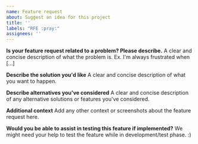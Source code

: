 ```yaml
---
name: Feature request
about: Suggest an idea for this project
title: ''
labels: "RFE :pray:"
assignees: ''
---
```


**Is your feature request related to a problem? Please describe.**
A clear and concise description of what the problem is. Ex. I'm always frustrated when [...]

**Describe the solution you'd like**
A clear and concise description of what you want to happen.

**Describe alternatives you've considered**
A clear and concise description of any alternative solutions or features you've considered.

**Additional context**
Add any other context or screenshots about the feature request here.

**Would you be able to assist in testing this feature if implemented?**
We might need your help to test the feature while in development/test phase. :)
